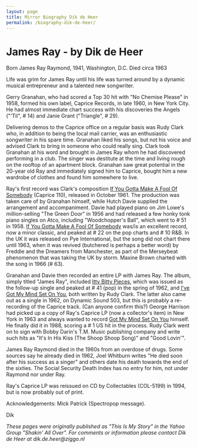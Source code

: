 ```yaml
---
layout: page
title: Mirror Biography Dik de Heer
permalink: /biography-dik-de-heer/
---
```


# James Ray - by Dik de Heer 
Born James Ray Raymond, 1941, Washington, D.C.
Died circa 1963

Life was grim for James Ray until his life was turned around by a dynamic musical entrepreneur and a talented new songwriter.

Gerry Granahan, who had scored a Top 30 hit with "No Chemise Please" in 1958, formed his own label, Caprice Records, in late 1960, in New York City. He had almost immediate chart success with his discoveries the Angels ("'Til", # 14) and Janie Grant ("Triangle", # 29).

Delivering demos to the Caprice office on a regular basis was Rudy Clark who, in addition to being the local mail carrier, was an enthusiastic songwriter in his spare time. Granahan liked his songs, but not his voice and advised Clark to bring in someone who could really sing. Clark took Granahan at his word and brought in James Ray whom he had discovered performing in a club. The singer was destitute at the time and living rough on the rooftop of an apartment block. Granahan saw great potential in the 20-year old Ray and immediately signed him to Caprice, bought him a new wardrobe of clothes and found him somewhere to live.

Ray's first record was Clark's composition [If You Gotta Make A Fool Of Somebody](https://www.youtube.com/watch?v=sperNZW6A8k) (Caprice 110), released in October 1961. The production was taken care of by Granahan himself, while Hutch Davie supplied the arrangement and accompaniment. Davie had played piano on Jim Lowe's million-selling "The Green Door" in 1956 and had released a few honky tonk piano singles on Atco, including "Woodchopper's Ball", which went to # 51 in 1958. [If You Gotta Make A Fool Of Somebody](https://www.youtube.com/watch?v=sperNZW6A8k) was/is an excellent record, now a minor classic, and peaked at # 22 on the pop charts and # 10 R&B. In the UK it was released on Pye International, but the song did not chart there until 1963, when it was revived (butchered is perhaps a better word) by Freddie and the Dreamers from Manchester, as part of the Merseybeat phenomenon that was taking the UK by storm. Maxine Brown charted with the song in 1966 (# 63).

Granahan and Davie then recorded an entire LP with James Ray. The album, simply titled "James Ray", included [Itty Bitty Pieces](https://www.youtube.com/watch?v=56Tv8PjAF5Y), which was issued as the follow-up single and peaked at # 41 (pop) in the spring of 1962, and [I've Got My Mind Set On You](https://www.youtube.com/watch?v=dSNbpBOf80A), both written by Rudy Clark. The latter also came out as a single in 1962, on Dynamic Sound 503, but this is probably a re-recording of the Caprice track. (Can anyone confirm this?) George Harrison had picked up a copy of Ray's Caprice LP (now a collector's item) in New York in 1963 and always wanted to record [Got My Mind Set On You](https://www.youtube.com/watch?v=_71w4UA2Oxo) himself. He finally did it in 1988, scoring a # 1 US hit in the process. Rudy Clark went on to sign with Bobby Darin's T.M. Music publishing company and write such hits as "It's In His Kiss (The Shoop Shoop Song)" and "Good Lovin'".

James Ray Raymond died in the 1960s from an overdose of drugs. Some sources say he already died in 1962, Joel Whitburn writes "He died soon after his success as a singer" and others date his death towards the end of the sixties. The Social Security Death Index has no entry for him, not under Raymond nor under Ray.

Ray's Caprice LP was reissued on CD by Collectables (COL-5199) in 1994, but is now probably out of print.

Acknowledgements: Mick Patrick (Spectropop message).

Dik

 
_These pages were originally published as "This Is My Story" in the
Yahoo Group "Shakin' All Over". For comments or information
please contact Dik de Heer at dik.de.heer@ziggo.nl_
